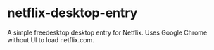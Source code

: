 netflix-desktop-entry
=====================

A simple freedesktop desktop entry for Netflix. Uses Google Chrome without UI to load netflix.com.
